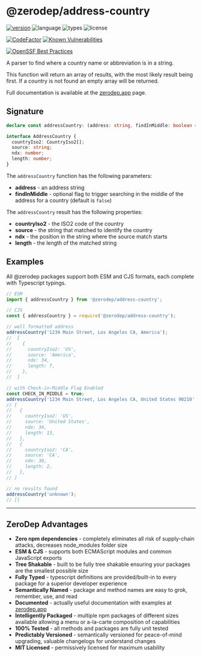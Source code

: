 # @zerodep/address-country

[![version](https://img.shields.io/npm/v/@zerodep/address-country?style=flat-square&color=blue)](https://www.npmjs.com/package/@zerodep/address-country)
![language](https://img.shields.io/badge/typescript-100%25-blue?style=flat-square)
![types](https://img.shields.io/badge/types-included-blue?style=flat-square)
![license](https://img.shields.io/github/license/cdepage/zerodep?color=blue&style=flat-square)

[![CodeFactor](https://www.codefactor.io/repository/github/cdepage/zerodep/badge)](https://www.codefactor.io/repository/github/cdepage/zerodep)
[![Known Vulnerabilities](https://snyk.io/test/github/cdepage/zerodep/badge.svg)](https://snyk.io/test/github/cdepage/zerodep)

[![OpenSSF Best Practices](https://www.bestpractices.dev/projects/9225/badge)](https://www.bestpractices.dev/projects/9225)

A parser to find where a country name or abbreviation is in a string.

This function will return an array of results, with the most likely result being first. If a country is not found an empty array will be returned.

Full documentation is available at the [zerodep.app](http://zerodep.app/#/address/country) page.

## Signature

```typescript
declare const addressCountry: (address: string, findInMiddle: boolean = false) => AddressCountry[];

interface AddressCountry {
  countryIso2: CountryIso2[];
  source: string;
  ndx: number;
  length: number;
}
```

The `addressCountry` function has the following parameters:

- **address** - an address string
- **findInMiddle** - optional flag to trigger searching in the middle of the address for a country (default is `false`)

The `addressCountry` result has the following properties:

- **countryIso2** - the ISO2 code of the country
- **source** - the string that matched to identify the country
- **ndx** - the position in the string where the source match starts
- **length** - the length of the matched string

## Examples

All @zerodep packages support both ESM and CJS formats, each complete with Typescript typings.

```javascript
// ESM
import { addressCountry } from '@zerodep/address-country';

// CJS
const { addressCountry } = require('@zerodep/address-country');
```

```javascript
// well formatted address
addressCountry('1234 Main Street, Los Angeles CA, America');
//  [
//    {
//      countryIso2: 'US',
//      source: 'America',
//      ndx: 34,
//      length: 7,
//    },
//  ]

// with Check-in-Middle Flag Enabled
const CHECK_IN_MIDDLE = true;
addressCountry('1234 Main Street, Los Angeles CA, United States 90210', CHECK_IN_MIDDLE);
// [
//   {
//     countryIso2: 'US',
//     source: 'United States',
//     ndx: 34,
//     length: 13,
//   },
//   {
//     countryIso2: 'CA',
//     source: 'CA',
//     ndx: 30,
//     length: 2,
//   },
// ]

// no results found
addressCountry('unknown');
// []
```

---

## ZeroDep Advantages

- **Zero npm dependencies** - completely eliminates all risk of supply-chain attacks, decreases node_modules folder size
- **ESM & CJS** - supports both ECMAScript modules and common JavaScript exports
- **Tree Shakable** - built to be fully tree shakable ensuring your packages are the smallest possible size
- **Fully Typed** - typescript definitions are provided/built-in to every package for a superior developer experience
- **Semantically Named** - package and method names are easy to grok, remember, use, and read
- **Documented** - actually useful documentation with examples at [zerodep.app](https://zerodep.app)
- **Intelligently Packaged** - multiple npm packages of different sizes available allowing a menu or a-la-carte composition of capabilities
- **100% Tested** - all methods and packages are fully unit tested
- **Predictably Versioned** - semantically versioned for peace-of-mind upgrading, valuable changelogs for understand changes
- **MIT Licensed** - permissively licensed for maximum usability
